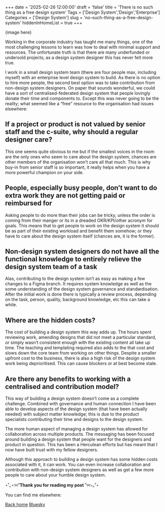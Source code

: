 +++
date = '2025-02-26 12:00:00'
draft = 'false'
title = 'There is no such thing as a free design system'
Tags = ['Design System','Design','Enterprise']
Categories = ['Design System']
slug = 'no-such-thing-as-a-free-design-system'
hiddenInHomeList = true
+++

{image here}

Working in the corporate industry has taught me many things, one of the most challenging lessons to learn was how to deal with minimal support and resources. The unfortunate truth is that there are many underfunded or undersold projects; as a design system designer this has never felt more true.

I work in a small design system team (there are four people max, including myself) with an enterprise level design system to build. As there is no option to hire more people, the second best option was to take contribution from non-design system designers. On paper that sounds wonderful, we could have a sort of centralised-federated design system that people lovingly donate their time and components to. Except this was never going to be the reality; what seemed like a “free” resource to the organisation had issues elsewhere:

## If a project or product is not valued by senior staff and the c-suite, why should a regular designer care?

This one seems quite obvious to me but if the smallest voices in the room are the only ones who seem to care about the design system, chances are other members of the organisation won’t care all that much. This is why buy-in from senior staff is so important, it really helps when you have a more powerful champion on your side.

## People, especially busy people, don’t want to do extra work they are not getting paid or reimbursed for

Asking people to do more than their jobs can be tricky, unless the order is coming from their manger or its in a dreaded OKR/KPI/other acronym for goals. This means that to get people to work on the design system it should be as part of their existing workload and benefit them somehow; or they have to care about the design system itself (chances are, it is the former).

## Non-design system designers do not have all the functional knowledge to entirely relieve the design system team of a task

Alas, contributing to the design system isn’t as easy as making a few changes to a Figma branch. It requires system knowledge as well as the some understanding of the design system governance and standardisation. After the initial work is done there is typically a review process, depending on the task, person, quality, background knowledge, etc this can take a while.

## Where are the hidden costs?

The cost of building a design system this way adds up. The hours spent reviewing work, amending designs that did not meet a particular standard, or simply wasn’t consistent enough with the existing content all take up time. The teaching and templating required also adds to the that cost and slows down the core team from working on other things. Despite a smaller upfront cost to the business, there is also a high risk of the design system work being deprioritised. This can cause blockers or at best become stale.

## Are there any benefits to working with a centralised and contribution model?

This way of building a design system doesn’t come as a complete challenge. Combined with governance and human connection I have been able to develop aspects of the design system (that have been actually needed) with subject matter knowledge; this is due to the product specialists contributing their time and designs to the design system.

The more human aspect of managing a design system has allowed for collaboration across multiple products. The messaging has been focused around building a design system that people want for the designers and product in question. This has been a Herculean efforts but has meant that I now have built trust with my fellow designers.

Although this approach to building a design system has some hidden costs associated with it, it can work. You can even increase collaboration and contribution with non-design system designers as well as get a few more people to care about your humble design system.

⋆˚｡⋆୨୧˚**Thank you for reading my post** ˚୨୧⋆｡˚⋆

You can find me elsewhere:

[Back home](http://marwa.gorvan.com)
[Bluesky](https://bsky.app/profile/marwa.gorvan.com)
